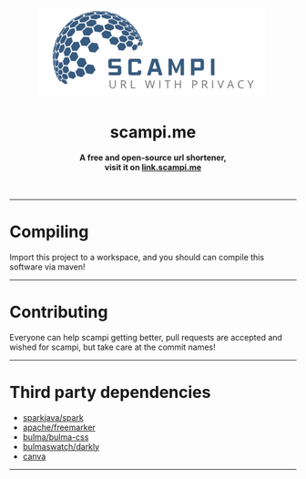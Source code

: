 <div align="center">
    <img src="https://raw.githubusercontent.com/MarcPlaying/scampi.me/main/scampi.me/static/img/logo.png"/>
    <h1>scampi.me</h1>
    <strong>
        A free and open-source url shortener,<br>
        visit it on <a href="http://link.scampi.me">link.scampi.me</a>
    </strong><br><br>
<br>
</div>

---

# Compiling

Import this project to a workspace, and you should can compile this software via maven!

---

# Contributing

Everyone can help scampi getting better, pull requests are accepted and wished for scampi, but take care at the commit names!

---

# Third party dependencies

- [sparkjava/spark](http://sparkjava.com/)
- [apache/freemarker](https://freemarker.apache.org/)
- [bulma/bulma-css](https://bulma.io/)
- [bulmaswatch/darkly](https://github.com/jenil/bulmaswatch/tree/gh-pages/darkly)
- [canva](https://canva.com)
---